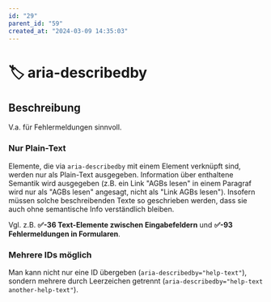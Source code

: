 ```yaml
---
id: "29"
parent_id: "59"
created_at: "2024-03-09 14:35:03"
---
```


# 🏷️ aria-describedby

## Beschreibung

V.a. für Fehlermeldungen sinnvoll.

### Nur Plain-Text

Elemente, die via `aria-describedby` mit einem Element verknüpft sind, werden nur als Plain-Text ausgegeben. Information über enthaltene Semantik wird ausgegeben (z.B. ein Link "AGBs lesen" in einem Paragraf wird nur als "AGBs lesen" angesagt, nicht als "Link AGBs lesen"). Insofern müssen solche beschreibenden Texte so geschrieben werden, dass sie auch ohne semantische Info verständlich bleiben.

Vgl. z.B. **✅-36 Text-Elemente zwischen Eingabefeldern** und **✅-93 Fehlermeldungen in Formularen**.

### Mehrere IDs möglich

Man kann nicht nur eine ID übergeben (`aria-describedby="help-text"`), sondern mehrere durch Leerzeichen getrennt (`aria-describedby="help-text another-help-text"`).